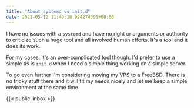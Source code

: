 ```yaml
---
title: "About systemd vs init.d"
date: 2021-05-12 11:40:18.924274395+00:00
---
```

 I have no issues with a `systemd` and have no right or arguments or authority to criticize such a huge tool and all involved human efforts. It's a tool and it does its work. 

For my cases, it's an over-complicated tool though. I'd prefer to use a simple as is `init.d` when I need a simple thing working on a simple server. 

To go even further I'm considering moving my VPS to a FreeBSD. There is no tricky stuff there and it will fit my needs nicely and let me keep a simple environment at the same time. 

 {{< public-inbox \>}}